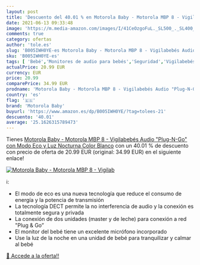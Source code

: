 ```yaml
---
layout: post
title: 'Descuento del 40.01 % en Motorola Baby - Motorola MBP 8 - Vigilab'
date: 2021-06-13 09:33:48
image: 'https://m.media-amazon.com/images/I/41CeOzgoFuL._SL500_._SL400_.jpg'
comments: true
category: ofertas
author: 'tole.es'
slug: 'B005IWH0YE-es Motorola Baby - Motorola MBP 8 - Vigilabebés Audio "Plug-...'
sku: 'B005IWH0YE-es'
tags: [ 'Bebé','Monitores de audio para bebés','Seguridad','Vigilabebés','motorola baby','vigilabebés', ]
actualPrice: 20.99 EUR
currency: EUR
price: 20.99
comparePrice: 34.99 EUR
prodname: 'Motorola Baby - Motorola MBP 8 - Vigilabebés Audio "Plug-N-Go" con Modo Eco y Luz Nocturna  Color Blanco'
country: 'es'
flag: '🇪🇸'
brand: 'Motorola Baby'
buyurl: 'https://www.amazon.es/dp/B005IWH0YE/?tag=tolees-21'
descuento: '40.01'
average: '25.1626315789473'
---
```


Tienes [Motorola Baby - Motorola MBP 8 - Vigilabebés Audio "Plug-N-Go" con Modo Eco y Luz Nocturna  Color Blanco](https://www.amazon.es/dp/B005IWH0YE/?tag=tolees-21) con un 40.01 % de descuento con precio de oferta de 20.99 EUR (original: 34.99 EUR) en el siguiente enlace!

[![Motorola Baby - Motorola MBP 8 - Vigilab](https://m.media-amazon.com/images/I/41CeOzgoFuL._SL500_._SL400_.jpg)](https://www.amazon.es/dp/B005IWH0YE/?tag=tolees-21)

ℹ️:

- El modo de eco es una nueva tecnología que reduce el consumo de energía y la potencia de transmisión
- La tecnología DECT permite la no interferencia de audio y la conexión es totalmente segura y privada
- La conexión de dos unidades (master y de leche) para conexión a red "Plug & Go”
- El monitor del bebé tiene un excelente micrófono incorporado
- Use la luz de la noche en una unidad de bebé para tranquilizar y calmar al bebé

[🛒 Accede a la oferta!!](https://www.amazon.es/dp/B005IWH0YE/?tag=tolees-21)
